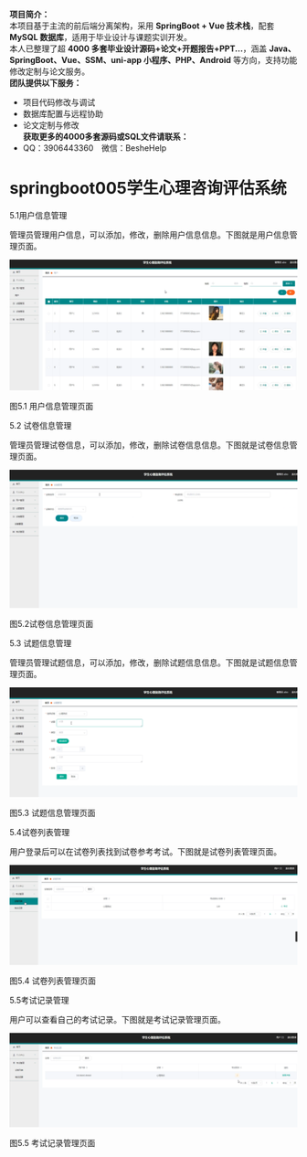 **项目简介：**  
本项目基于主流的前后端分离架构，采用 **SpringBoot + Vue 技术栈**，配套 **MySQL 数据库**，适用于毕业设计与课题实训开发。  
本人已整理了超 **4000 多套毕业设计源码+论文+开题报告+PPT...**，涵盖 **Java、SpringBoot、Vue、SSM、uni-app 小程序、PHP、Android** 等方向，支持功能修改定制与论文服务。  
**团队提供以下服务：**  
- 项目代码修改与调试  
- 数据库配置与远程协助  
- 论文定制与修改  
**获取更多的4000多套源码或SQL文件请联系：**  
- QQ：3906443360 微信：BesheHelp


# springboot005学生心理咨询评估系统





5.1用户信息管理

管理员管理用户信息，可以添加，修改，删除用户信息信息。下图就是用户信息管理页面。

![图1](images/image_0.png)

图5.1 用户信息管理页面

5.2 试卷信息管理

管理员管理试卷信息，可以添加，修改，删除试卷信息信息。下图就是试卷信息管理页面。

![图2](images/image_1.png)

图5.2试卷信息管理页面

5.3 试题信息管理

管理员管理试题信息，可以添加，修改，删除试题信息信息。下图就是试题信息管理页面。

![图3](images/image_2.png)

图5.3 试题信息管理页面

5.4试卷列表管理

用户登录后可以在试卷列表找到试卷参考考试。下图就是试卷列表管理页面。

![图4](images/image_3.png)

图5.4 试卷列表管理页面

5.5考试记录管理

用户可以查看自己的考试记录。下图就是考试记录管理页面。

![图5](images/image_4.png)

图5.5 考试记录管理页面